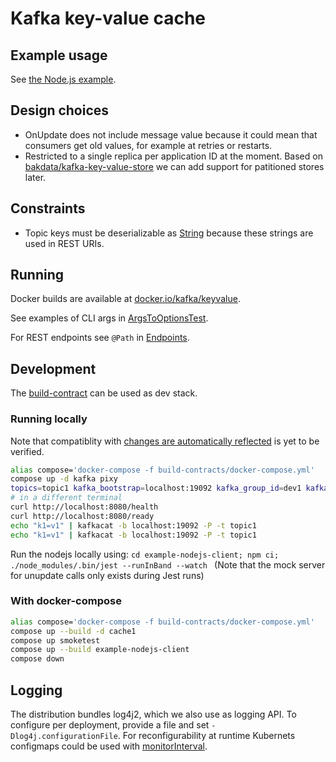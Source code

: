 
# Kafka key-value cache

## Example usage

See [the Node.js example](./example-nodejs-client/cache-update-flow.spec.js).

## Design choices

 * OnUpdate does not include message value because it could mean that consumers get old values, for example at retries or restarts.
 * Restricted to a single replica per application ID at the moment. Based on [bakdata/kafka-key-value-store](https://medium.com/bakdata/queryable-kafka-topics-with-kafka-streams-8d2cca9de33f) we can add support for patitioned stores later.

## Constraints

 * Topic keys must be deserializable as [String](https://kafka.apache.org/21/javadoc/org/apache/kafka/common/serialization/Serdes.html#String--) because these strings are used in REST URIs.

## Running

Docker builds are available at [docker.io/kafka/keyvalue](https://hub.docker.com/r/yolean/kafka-keyvalue).

See examples of CLI args in [ArgsToOptionsTest](./src/test/java/se/yolean/kafka/keyvalue/cli/ArgsToOptionsTest.java).

For REST endpoints see `@Path` in [Endpoints](./src/main/java/se/yolean/kafka/keyvalue/Endpoints.java).

## Development

The [build-contract](https://github.com/Yolean/build-contract/) can be used as dev stack.

### Running locally

Note that compatiblity with [changes are automatically reflected](https://quarkus.io/guides/maven-tooling#development-mode) is yet to be verified.

```bash
alias compose='docker-compose -f build-contracts/docker-compose.yml'
compose up -d kafka pixy
topics=topic1 kafka_bootstrap=localhost:19092 kafka_group_id=dev1 kafka_offset_reset=latest mvn compile quarkus:dev
# in a different terminal
curl http://localhost:8080/health
curl http://localhost:8080/ready
echo "k1=v1" | kafkacat -b localhost:19092 -P -t topic1
echo "k1=v1" | kafkacat -b localhost:19092 -P -t topic1
```

Run the nodejs locally using: `cd example-nodejs-client; npm ci; ./node_modules/.bin/jest --runInBand --watch `
(Note that the mock server for unupdate calls only exists during Jest runs)

### With docker-compose

```bash
alias compose='docker-compose -f build-contracts/docker-compose.yml'
compose up --build -d cache1
compose up smoketest
compose up --build example-nodejs-client
compose down
```

## Logging

The distribution bundles log4j2, which we also use as logging API.
To configure per deployment, provide a file and set `-Dlog4j.configurationFile`.
For reconfigurability at runtime Kubernets configmaps could be used with [monitorInterval](https://logging.apache.org/log4j/2.x/manual/configuration.html#AutomaticReconfiguration).
